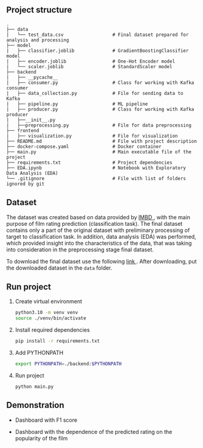 ## Project structure
    
    .
    ├── data                    
    |   └── test_data.csv                  # Final dataset prepared for analysis and processing     
    ├── model
    |   ├── classifier.joblib              # GradientBoostingClassifier model   
    |   ├── encoder.joblib                 # One-Hot Encoder model
    |   └── scaler.joblib                  # StandardScaler model
    ├── backend
    |   ├── __pycache__
    |   ├── consumer.py                    # Class for working with Kafka consumer
    |   ├── data_collection.py             # File for sending data to Kafka
    |   ├── pipeline.py                    # ML pipeline
    |   ├── producer.py                    # Class for working with Kafka producer
    |   ├──__init__.py
    |   ├──preprocessing.py                # File for data preprocessing
    ├── frontend
    |   ├── visualization.py               # File for visualization
    ├── README.md                          # File with project description
    ├── docker-compose.yaml                # Docker container
    ├── main.py                            # Main executable file of the project
    ├── requirements.txt                   # Project dependencies
    ├── EDA.ipynb                          # Notebook with Exploratory Data Analysis (EDA)
    └── .gitignore                         # File with list of folders ignored by git
    
    
## Dataset
The dataset was created based on data provided by <a href="https://www.kaggle.com/datasets/anandshaw2001/imdb-data"> IMBD </a>, with the main purpose of film rating prediction (classification task). The final dataset contains only a part of the original dataset with preliminary processing of target to classification task. In addition, data analysis (EDA) was performed, which provided insight into the characteristics of the data, that was taking into consideration in the preprocessing stage final dataset.

To download the final dataset use the following <a href="https://drive.google.com/file/d/1UydkxlfkVIlImJlA4WJqNQKSiNX75EVE/view?usp=sharing"> link </a>. After downloading, put the downloaded dataset in the `data` folder.

## Run project
1. Create virtual environment
    ```bash
    python3.10 -m venv venv
    source ./venv/bin/activate
    ```
2. Install required dependencies
    ```bash
    pip install -r requirements.txt
    ```
3. Add PYTHONPATH
    ```bash
    export PYTHONPATH=./backend:$PYTHONPATH
    ```
4. Run project
    ```
    python main.py
    ```

## Demonstration

* Dashboard with F1 score

* Dashboard with the dependence of the predicted rating on the popularity of the film

